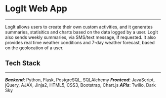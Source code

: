 # LogIt Web App
---
LogIt allows users to create their own custom activities, and it generates  
summaries, statisitics and charts based on the data logged by a user. 
LogIt also sends weekly summaries, via SMS/text message, if requested.
It also provides real time weather conditions and 7-day weather forecast, based 
on the geolocation of a user.

## Tech Stack
---
_**Backend**_: Python, Flask, PostgreSQL, SQLAlchemy
_**Frontend**_: JavaScript, jQuery, AJAX, Jinja2, HTML5, CSS3, Bootstrap, Chart.js
_**APIs**_: Twilio, Dark Sky








